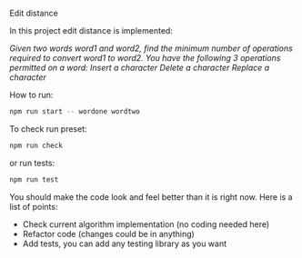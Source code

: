 Edit distance

In this project edit distance is implemented:

_Given two words word1 and word2, find the minimum number of operations required to convert word1 to word2.
You have the following 3 operations permitted on a word:
Insert a character
Delete a character
Replace a character_

How to run:

```bash
npm run start -- wordone wordtwo
```

To check run preset:

```bash
npm run check
```

or run tests:

```bash
npm run test
```

You should make the code look and feel better than it is right now.
Here is a list of points:

- Check current algorithm implementation (no coding needed here)
- Refactor code (changes could be in anything)
- Add tests, you can add any testing library as you want
